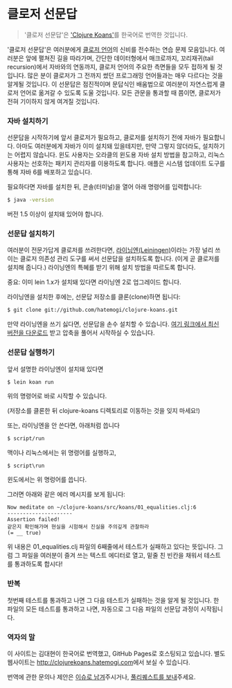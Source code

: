 # 클로저 선문답

> '클로저 선문답'은 ['Clojure Koans'](http://clojurekoans.com/)를 한국어로 번역한 것입니다.

'클로저 선문답'은 여러분에게 [클로저 언어](http://clojure-lang.org)의 신비를 전수하는 연습 문제 모음입니다. 여러분은 앞에 펼쳐진 길을 따라가며, 간단한 데이터형에서 매크로까지, 꼬리재귀(tail recursion)에서 자바와의 연동까지, 클로저 언어의 주요한 측면들을 모두 접하게 될 것입니다. 많은 분이 클로저가 그 전까지 썼던 프로그래밍 언어들과는 매우 다르다는 것을 알게될 것입니다. 이 선문답은 점진적이며 문답식인 배움법으로 여러분이 자연스럽게 클로저 언어로 옮겨갈 수 있도록 도울 것입니다. 모든 관문을 통과할 때 쯤이면, 클로저가 전혀 기이하지 않게 여겨질 것입니다.


### 자바 설치하기

선문답을 시작하기에 앞서 클로저가 필요하고, 클로저를 설치하기 전에 자바가 필요합니다. 아마도 여러분에게 자바가 이미 설치돼 있을테지만, 만약 그렇지 않더라도, 설치하기는 어렵지 않습니다. 윈도 사용자는 오라클의 윈도용 자바 설치 방법을 참고하고, 리눅스 사용자는 선호하는 패키지 관리자를 이용하도록 합니다. 애플은 시스템 업데이트 도구를 통해 자바 6를 배포하고 있습니다.

필요하다면 자바를 설치한 뒤, 콘솔(터미널)을 열어 아래 명령어를 입력합니다:

```sh
$ java -version
```

버전 1.5 이상이 설치돼 있어야 합니다.


### 선문답 설치하기

여러분이 전문가답게 클로저를 쓰려한다면, [라이닝엔(Leiningen)](http://leiningen.org)이라는 가장 널리 쓰이는 클로저 의존성 관리 도구를 써서 선문답을 설치하도록 합니다. (이게 곧 클로저를 설치해 줍니다.) 라이닝엔의 특혜를 받기 위해 설치 방법을 따르도록 합니다.

중요: 이미 lein 1.x가 설치돼 있다면 라이닝엔 2로 업그레이드 합니다.

라이닝엔을 설치한 후에는, 선문답 저장소를 클론(clone)하면 됩니다:

```sh
$ git clone git://github.com/hatemogi/clojure-koans.git
```

만약 라이닝엔을 쓰기 싫다면, 선문답을 손수 설치할 수 있습니다. [여기 링크에서 최신 버전을 다운로드](http://github.com/hatemogi/clojure-koans/releases) 받고 압축을 풀어서 시작하실 수 있습니다.


### 선문답 실행하기

앞서 설명한 라이닝엔이 설치돼 있다면

```sh
$ lein koan run
```

위의 명령어로 바로 시작할 수 있습니다.

(저장소를 클론한 뒤 clojure-koans 디렉토리로 이동하는 것을 잊지 마세요!)

또는, 라이닝엔을 안 쓴다면, 아래처럼 씁니다

```sh
$ script/run
```

맥이나 리눅스에서는 위 명령어를 실행하고,

```
$ script\run
```

윈도에서는 위 명렁어를 씁니다.

그러면 아래와 같은 에러 메시지를 보게 됩니다:

```plain
Now meditate on ~/clojure-koans/src/koans/01_equalities.clj:6
---------------------
Assertion failed!
같은지 확인해가며 현실을 시험해서 진실을 주의깊게 관찰하라
(= __ true)
```

위 내용은 01_equalities.clj 파일의 6째줄에서 테스트가 실패하고 있다는 뜻입니다. 그럼 그 파일을 여러분이 즐겨 쓰는 텍스트 에디터로 열고, 밑줄 친 빈칸을 채워서 테스트를 통과하도록 합시다!

### 반복

첫번째 테스트를 통과하고 나면 그 다음 테스트가 실패하는 것을 알게 될 것입니다. 한 파일의 모든 테스트를 통과하고 나면, 자동으로 그 다음 파일의 선문답 과정이 시작됩니다.


### 역자의 말

이 사이트는 김대현이 한국어로 번역했고, GitHub Pages로 호스팅되고 있습니다. 별도 웹사이트는 <http://clojurekoans.hatemogi.com>에서 보실 수 있습니다.

번역에 관한 문의나 제안은 [이슈로 남겨](https://github.com/hatemogi/clojure-koans/issues)주시거나, [풀리퀘스트를 보내](https://github.com/hatemogi/clojure-koans/pulls)주세요.
